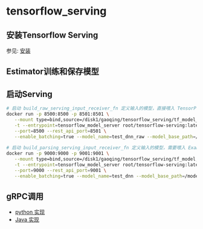 # tensorflow_serving
## 安装Tensorflow Serving
参见: [安装](INSTALL.md)

## Estimator训练和保存模型

## 启动Serving
```bash
# 启动 build_raw_serving_input_receiver_fn 定义输入的模型，直接喂入 TensorProto
docker run -p 8500:8500 -p 8501:8501 \
   --mount type=bind,source=/disk1/gaoqing/tensorflow_serving/tf_model_raw,target=/models/test_dnn_raw \
   -t --entrypoint=tensorflow_model_server root/tensorflow-serving:latest \
   --port=8500 --rest_api_port=8501 \
   --enable_batching=true --model_name=test_dnn_raw --model_base_path=/models/test_dnn_raw &
   
# 启动 build_parsing_serving_input_receiver_fn 定义输入的模型，需要喂入 ExampleProto
docker run -p 9000:9000 -p 9001:9001 \
   --mount type=bind,source=/disk1/gaoqing/tensorflow_serving/tf_model,target=/models/test_dnn \
   -t --entrypoint=tensorflow_model_server root/tensorflow-serving:latest \
   --port=9000 --rest_api_port=9001 \
   --enable_batching=true --model_name=test_dnn --model_base_path=/models/test_dnn &
```

## gRPC调用
* [python 实现](client/python)
* [Java 实现](client/java)
